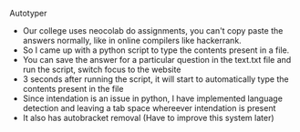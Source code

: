 Autotyper

* Our college uses neocolab do assignments, you can't copy paste the answers normally, like in online compilers like hackerrank.
* So I came up with a python script to type the contents present in a file.
* You can save the answer for a particular question in the text.txt file and run the script, switch focus to the website
* 3 seconds after running the script, it will start to automatically type the contents present in the file
* Since intendation is an issue in python, I have implemented language detection and leaving a tab space whereever intendation is present
* It also has autobracket removal (Have to improve this system later)
